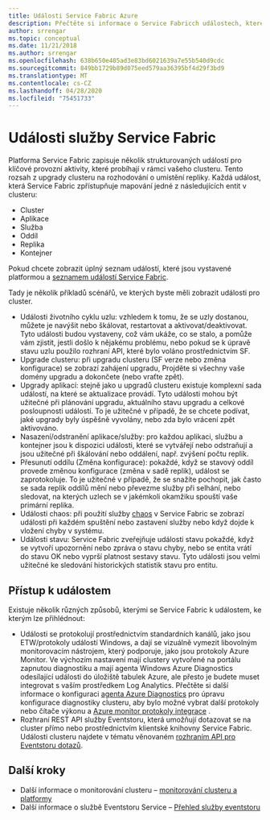 ```yaml
---
title: Události Service Fabric Azure
description: Přečtěte si informace o Service Fabricch událostech, které jsou uvedené v poli, které vám pomůžou monitorovat cluster Azure Service Fabric.
author: srrengar
ms.topic: conceptual
ms.date: 11/21/2018
ms.author: srrengar
ms.openlocfilehash: 638b650e485ad3e83bd6021639a7e55b540d9cdc
ms.sourcegitcommit: 849bb1729b89d075eed579aa36395bf4d29f3bd9
ms.translationtype: MT
ms.contentlocale: cs-CZ
ms.lasthandoff: 04/28/2020
ms.locfileid: "75451733"
---
```

# <a name="service-fabric-events"></a>Události služby Service Fabric 

Platforma Service Fabric zapisuje několik strukturovaných událostí pro klíčové provozní aktivity, které probíhají v rámci vašeho clusteru. Tento rozsah z upgrady clusteru na rozhodování o umístění repliky. Každá událost, která Service Fabric zpřístupňuje mapování jedné z následujících entit v clusteru:
* Cluster
* Aplikace
* Služba
* Oddíl
* Replika 
* Kontejner

Pokud chcete zobrazit úplný seznam událostí, které jsou vystavené platformou a [seznamem událostí Service Fabric](service-fabric-diagnostics-event-generation-operational.md).

Tady je několik příkladů scénářů, ve kterých byste měli zobrazit události pro cluster. 
* Události životního cyklu uzlu: vzhledem k tomu, že se uzly dostanou, můžete je navýšit nebo škálovat, restartovat a aktivovat/deaktivovat. Tyto události budou vystaveny, což vám ukáže, co se stalo, a pomůže vám zjistit, jestli došlo k nějakému problému, nebo pokud se k úpravě stavu uzlu použilo rozhraní API, které bylo voláno prostřednictvím SF.
* Upgrade clusteru: při upgradu clusteru (SF verze nebo změna konfigurace) se zobrazí zahájení upgradu, Projděte si všechny vaše domény upgradu a dokončete (nebo vraťte zpět). 
* Upgrady aplikací: stejně jako u upgradů clusteru existuje komplexní sada událostí, na které se aktualizace provádí. Tyto události mohou být užitečné při plánování upgradu, aktuálního stavu upgradu a celkové posloupnosti událostí. To je užitečné v případě, že se chcete podívat, jaké upgrady byly úspěšně vyvolány, nebo zda bylo vrácení zpět aktivováno.
* Nasazení/odstranění aplikace/služby: pro každou aplikaci, službu a kontejner jsou k dispozici události, které se vytvářejí nebo odstraňují a jsou užitečné při škálování nebo oddálení, např. zvýšení počtu replik.
* Přesunutí oddílu (Změna konfigurace): pokaždé, když se stavový oddíl provede změnou konfigurace (změna v sadě replik), událost se zaprotokoluje. To je užitečné v případě, že se snažíte pochopit, jak často se sada replik oddílů mění nebo převezme služby při selhání, nebo sledovat, na kterých uzlech se v jakémkoli okamžiku spouští vaše primární replika.
* Události chaos: při použití služby [chaos](service-fabric-controlled-chaos.md) v Service Fabric se zobrazí události při každém spuštění nebo zastavení služby nebo když dojde k vložení chyby v systému.
* Události stavu: Service Fabric zveřejňuje události stavu pokaždé, když se vytvoří upozornění nebo zpráva o stavu chyby, nebo se entita vrátí do stavu OK nebo vyprší platnost sestavy stavu. Tyto události jsou velmi užitečné ke sledování historických statistik stavu pro entitu. 

## <a name="how-to-access-events"></a>Přístup k událostem

Existuje několik různých způsobů, kterými se Service Fabric k událostem, ke kterým lze přihlédnout:
* Události se protokolují prostřednictvím standardních kanálů, jako jsou ETW/protokoly událostí Windows, a dají se vizuálně vymezit libovolným monitorovacím nástrojem, který podporuje, jako jsou protokoly Azure Monitor. Ve výchozím nastavení mají clustery vytvořené na portálu zapnutou diagnostiku a mají agenta Windows Azure Diagnostics odesílající události do úložiště tabulek Azure, ale přesto je budete muset integrovat s vaším prostředkem Log Analytics. Přečtěte si další informace o konfiguraci [agenta Azure Diagnostics](service-fabric-diagnostics-event-aggregation-wad.md) pro úpravu konfigurace diagnostiky clusteru, aby bylo možné vybrat další protokoly nebo čítače výkonu a [Azure monitor protokoly integrace](service-fabric-diagnostics-event-analysis-oms.md) .
* Rozhraní REST API služby Eventstoru, která umožňují dotazovat se na cluster přímo nebo prostřednictvím klientské knihovny Service Fabric. Události clusteru najdete v tématu věnovaném [rozhraním API pro Eventstoru dotazů](service-fabric-diagnostics-eventstore-query.md).

## <a name="next-steps"></a>Další kroky
* Další informace o monitorování clusteru – [monitorování clusteru a platformy](service-fabric-diagnostics-event-generation-infra.md)
* Další informace o službě Eventstoru Service – [Přehled služby eventstoru](service-fabric-diagnostics-eventstore.md)
